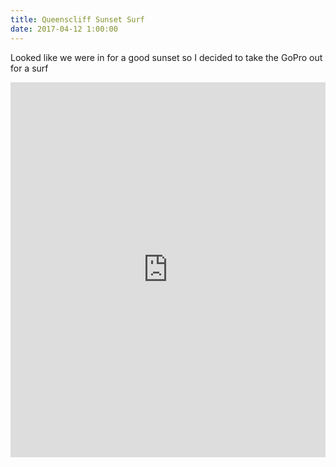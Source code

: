```yaml
---
title: Queenscliff Sunset Surf
date: 2017-04-12 1:00:00
---
```


Looked like we were in for a good sunset so I decided to take the GoPro out for a surf

<iframe width="100%" height="600px" src="https://www.youtube.com/embed/4g8xlb7hUBU" title="YouTube video player" frameborder="0" allow="accelerometer; autoplay; clipboard-write; encrypted-media; gyroscope; picture-in-picture; web-share" allowfullscreen></iframe>